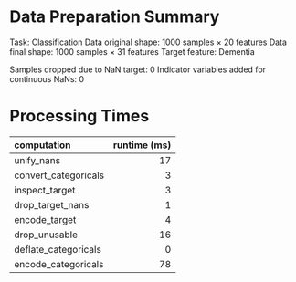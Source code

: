 # Data Preparation Summary

Task:                   Classification
Data original shape:    1000 samples × 20 features
Data final shape:       1000 samples × 31 features
Target feature:         Dementia

Samples dropped due to NaN target: 0
Indicator variables added for continuous NaNs: 0

# Processing Times

| computation          |   runtime (ms) |
|:---------------------|---------------:|
| unify_nans           |             17 |
| convert_categoricals |              3 |
| inspect_target       |              3 |
| drop_target_nans     |              1 |
| encode_target        |              4 |
| drop_unusable        |             16 |
| deflate_categoricals |              0 |
| encode_categoricals  |             78 |